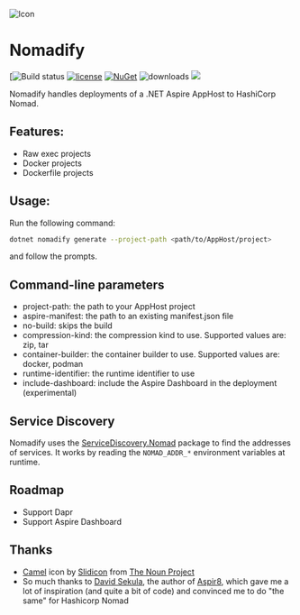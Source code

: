 ![Icon](https://i.imgur.com/3zMGk6c.png)
# Nomadify
[![Build status](https://github.com/lvermeulen/Nomadify/actions/workflows/build.yml/badge.svg)
[![license](https://img.shields.io/github/license/lvermeulen/Nomadify.svg?maxAge=2592000)](https://github.com/lvermeulen/Nomadify/blob/master/LICENSE) 
[![NuGet](https://img.shields.io/nuget/v/Nomadify.svg?maxAge=86400)](https://www.nuget.org/packages/Nomadify/) 
![downloads](https://img.shields.io/nuget/dt/Nomadify)
![](https://img.shields.io/badge/net-9.0-yellowgreen.svg)

Nomadify handles deployments of a .NET Aspire AppHost to HashiCorp Nomad.

## Features:
* Raw exec projects
* Docker projects
* Dockerfile projects

## Usage:

Run the following command:
```bash
dotnet nomadify generate --project-path <path/to/AppHost/project>
```
and follow the prompts.

## Command-line parameters
* project-path: the path to your AppHost project
* aspire-manifest: the path to an existing manifest.json file
* no-build: skips the build
* compression-kind: the compression kind to use. Supported values are: zip, tar
* container-builder: the container builder to use. Supported values are: docker, podman
* runtime-identifier: the runtime identifier to use
* include-dashboard: include the Aspire Dashboard in the deployment (experimental)

## Service Discovery
Nomadify uses the [ServiceDiscovery.Nomad](https://github.com/lvermeulen/ServiceDiscovery.Nomad) package to find the addresses of services. It works by reading the ```NOMAD_ADDR_*``` environment variables at runtime.

## Roadmap
* Support Dapr
* Support Aspire Dashboard

## Thanks
* [Camel](https://thenounproject.com/icon/camel-4192809/) icon by [Slidicon](https://thenounproject.com/creator/slidicon/) from [The Noun Project](https://thenounproject.com)
* So much thanks to [David Sekula](https://github.com/prom3theu5), the author of [Aspir8](https://github.com/prom3theu5/aspirational-manifests), which gave me a lot of inspiration (and quite a bit of code) and convinced me to do "the same" for Hashicorp Nomad
